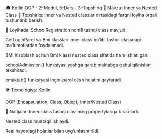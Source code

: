 🎓 Kotlin OOP - 2-Modul, 5-Dars - 3-Topshiriq
📌 Mavzu: Inner va Nested Class
🎯 Topshiriq:
Inner va Nested classlar o‘rtasidagi farqni loyiha orqali tushuntirib berish.

📂 Loyihada:
SchoolRegistration nomli tashqi class mavjud.

GetLoginParol va Bmi klasslari inner class bo‘lib, tashqi classdagi ma’lumotlardan foydalanadi.

BMI hisoblash uchun Bmi klassi nested class sifatida ham ishlatilgan.

schoolAdmission() funksiyasi yoshga qarab maktabga qabul qilinishini tekshiradi.

emaktab() funksiyasi login-parol olish holatini qaytaradi.

🛠 Texnologiya:
Kotlin

OOP (Encapsulation, Class, Object, Inner/Nested Class)

📎 Natijalar:
Inner class tashqi classning propertylariga kira oladi.

Nested class mustaqil ishlaydi.

Real hayotdagi holatlar bilan uyg‘unlashtirildi.


